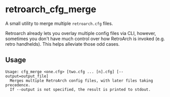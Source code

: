 # retroarch_cfg_merge

A small utility to merge multiple `retroarch.cfg` files.

Retroarch already lets you overlay multiple config files via CLI, however, sometimes you don't have much control over how RetroArch is invoked (e.g. retro handhelds). This helps alleviate those odd cases.

## Usage
```
Usage: cfg_merge <one.cfg> [two.cfg ... [n].cfg] [--output=output_file]
  Merges multiple RetroArch config files, with later files taking precedence.
  If --output is not specified, the result is printed to stdout.
```
